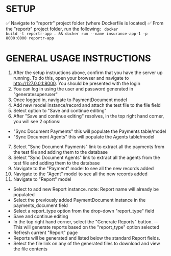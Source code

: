 # SETUP
✅ Navigate to "reportr" project folder (where Dockerfile is located)
✅ From the "reportr" project folder, run the following:
<code>
docker build -t reportr-app . && docker run --name insurance-app-1 -p 8000:8000 reportr-app
</code>

# GENERAL USAGE INSTRUCTIONS
1. After the setup instructions above, confirm that you have the server up running. To do this, open your browser and navigate to http://127.0.0.1:8000. You should be presented with the login
2. You can log in using the user and password generated in "generatesuperuser"
3. Once logged in, navigate to PaymentDocument model
4. Add new model instance/record and attach the test file to the file field
5. Select option to "Save and continue editing"
6. After "Save and continue editing" resolves, in the top right hand corner, you will see 2 options: 
  - "Sync Document Payments" this will populate the Payments table/model
  - "Sync Document Agents" this will populate the Agents table/model
7. Select "Sync Document Payments" link to extract all the payments from the test file and adding them to the database
8. Select "Sync Document Agents" link to extract all the agents from the test file and adding them to the database
9. Navigate to the "Payment" model to see all the new records added
10. Navigate to the "Agent" model to see all the new records added
11. Navigate to "Report" model
- Select to add new Report instance. note: Report name will already be populated
- Select the previously added PaymentDocument instance in the payments_document field
- Select a report_type option from the drop-down "report_type" field
- Save and continue editing
- In the top right hand corner, select the "Generate Reports" button. 
  -- This will generate reports based on the "report_type" option selected
- Refresh current "Report" page
- Reports will be generated and listed below the standard Report fields.
- Select the file link on any of the generated files to download and view the file contents

